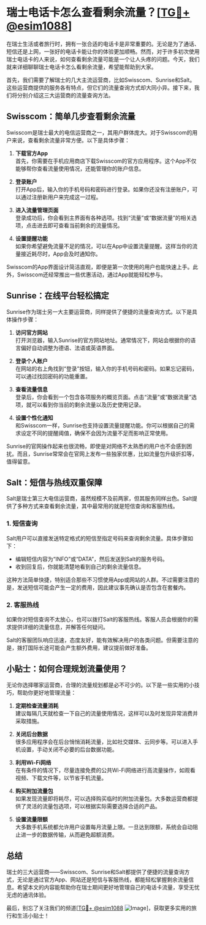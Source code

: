 # 瑞士电话卡怎么查看剩余流量？[[TG💪+ @esim1088](https://t.me/s/esim1088)]

在瑞士生活或者旅行时，拥有一张合适的电话卡是非常重要的。无论是为了通话、短信还是上网，一张好的电话卡能让你的体验更加顺畅。然而，对于许多初次使用瑞士电话卡的人来说，如何查看剩余流量可能是一个让人头疼的问题。今天，我们就来详细聊聊瑞士电话卡怎么看剩余流量，希望能帮助到大家。

首先，我们需要了解瑞士的几大主流运营商，比如Swisscom、Sunrise和Salt。这些运营商提供的服务各有特点，但它们的流量查询方式却大同小异。接下来，我们将分别介绍这三大运营商的流量查询方法。

## Swisscom：简单几步查看剩余流量

Swisscom是瑞士最大的电信运营商之一，其用户群体庞大。对于Swisscom的用户来说，查看剩余流量非常方便。以下是具体步骤：

1. **下载官方App**  
   首先，你需要在手机应用商店下载Swisscom的官方应用程序。这个App不仅能够帮你查看流量使用情况，还能管理你的账户信息。

2. **登录账户**  
   打开App后，输入你的手机号码和密码进行登录。如果你还没有注册账户，可以通过注册新用户来完成这一过程。

3. **进入流量管理页面**  
   登录成功后，你会看到主界面有各种选项。找到“流量”或“数据流量”的相关选项，点击进去即可查看当前剩余的流量情况。

4. **设置提醒功能**  
   如果你希望避免流量不足的情况，可以在App中设置流量提醒。这样当你的流量接近耗尽时，App会及时通知你。

Swisscom的App界面设计简洁直观，即便是第一次使用的用户也能快速上手。此外，Swisscom还经常推出一些优惠活动，通过App就能轻松参与。

## Sunrise：在线平台轻松搞定

Sunrise作为瑞士另一大主要运营商，同样提供了便捷的流量查询方式。以下是具体操作步骤：

1. **访问官方网站**  
   打开浏览器，输入Sunrise的官方网站地址。通常情况下，网站会根据你的语言偏好自动调整为德语、法语或英语界面。

2. **登录个人账户**  
   在网站的右上角找到“登录”按钮，输入你的手机号码和密码。如果忘记密码，可以通过找回密码的功能重置。

3. **查看流量信息**  
   登录后，你会看到一个包含各项服务的概览页面。点击“流量”或“数据流量”选项，就可以看到你当前的剩余流量以及历史使用记录。

4. **设置个性化通知**  
   和Swisscom一样，Sunrise也支持设置流量提醒功能。你可以根据自己的需求设定不同的提醒阈值，确保不会因为流量不足而影响正常使用。

Sunrise的官网操作起来也很流畅，即使是对网络不太熟悉的用户也不会感到困扰。而且，Sunrise常常会在官网上发布一些独家优惠，比如流量包升级折扣等，值得留意。

## Salt：短信与热线双重保障

Salt是瑞士第三大电信运营商，虽然规模不及前两家，但其服务同样出色。Salt提供了多种方式来查看剩余流量，其中最常用的就是短信查询和客服热线。

### 1. 短信查询
Salt用户可以直接发送特定格式的短信至指定号码来查询剩余流量。具体步骤如下：
- 编辑短信内容为“INFO”或“DATA”，然后发送到Salt的服务号码。
- 收到回复后，你就能清楚地看到自己的剩余流量信息。

这种方法简单快捷，特别适合那些不习惯使用App或网站的人群。不过需要注意的是，发送短信可能会产生一定的费用，因此建议事先确认是否包含在套餐内。

### 2. 客服热线
如果你对短信查询不太放心，也可以拨打Salt的客服热线。客服人员会根据你的需求提供详细的流量信息，并解答任何疑问。

Salt的客服团队响应迅速，态度友好，能有效解决用户的各类问题。但需要注意的是，拨打国际长途可能会产生额外费用，建议提前做好准备。

## 小贴士：如何合理规划流量使用？

无论你选择哪家运营商，合理的流量规划都是必不可少的。以下是一些实用的小技巧，帮助你更好地管理流量：

1. **定期检查流量消耗**  
   建议每隔几天就检查一下自己的流量使用情况，这样可以及时发现异常消费并采取措施。

2. **关闭后台数据**  
   很多应用程序会在后台悄悄消耗流量，比如社交媒体、云同步等。可以进入手机设置，手动关闭不必要的后台数据功能。

3. **利用Wi-Fi网络**  
   在有条件的情况下，尽量连接免费的公共Wi-Fi网络进行高流量操作，如观看视频、下载文件等，以节省手机流量。

4. **购买附加流量包**  
   如果发现流量即将耗尽，可以选择购买临时的附加流量包。大多数运营商都提供了灵活的流量包选项，可以根据实际需要选择合适的产品。

5. **设置流量限额**  
   大多数手机系统都允许用户设置每月流量上限。一旦达到限额，系统会自动阻止进一步的数据传输，从而避免超额消费。

## 总结

瑞士的三大运营商——Swisscom、Sunrise和Salt都提供了便捷的流量查询方式，无论是通过官方App、网站还是短信与客服热线，都能轻松掌握剩余流量信息。希望本文的内容能帮助你在瑞士期间更好地管理自己的电话卡流量，享受无忧无虑的通讯体验。

最后，别忘了关注我们的频道[[TG💪+ @esim1088](https://t.me/s/esim1088) ![Image](https://i.postimg.cc/4NQfJmqS/Snipaste-2025-05-13-00-14-12.png)]，获取更多实用的旅行和生活小贴士！